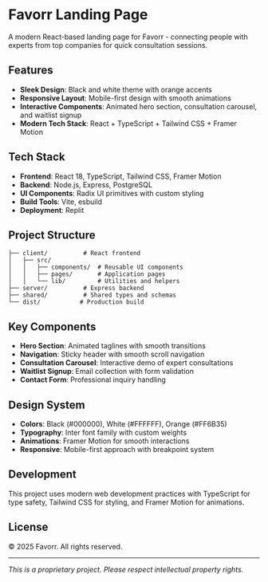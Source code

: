 # Favorr Landing Page

A modern React-based landing page for Favorr - connecting people with experts from top companies for quick consultation sessions.

## Features

- **Sleek Design**: Black and white theme with orange accents
- **Responsive Layout**: Mobile-first design with smooth animations
- **Interactive Components**: Animated hero section, consultation carousel, and waitlist signup
- **Modern Tech Stack**: React + TypeScript + Tailwind CSS + Framer Motion

## Tech Stack

- **Frontend**: React 18, TypeScript, Tailwind CSS, Framer Motion
- **Backend**: Node.js, Express, PostgreSQL
- **UI Components**: Radix UI primitives with custom styling
- **Build Tools**: Vite, esbuild
- **Deployment**: Replit

## Project Structure

```
├── client/          # React frontend
│   ├── src/
│   │   ├── components/  # Reusable UI components
│   │   ├── pages/       # Application pages
│   │   └── lib/         # Utilities and helpers
├── server/          # Express backend
├── shared/          # Shared types and schemas
└── dist/           # Production build
```

## Key Components

- **Hero Section**: Animated taglines with smooth transitions
- **Navigation**: Sticky header with smooth scroll navigation
- **Consultation Carousel**: Interactive demo of expert consultations
- **Waitlist Signup**: Email collection with form validation
- **Contact Form**: Professional inquiry handling

## Design System

- **Colors**: Black (#000000), White (#FFFFFF), Orange (#FF6B35)
- **Typography**: Inter font family with custom weights
- **Animations**: Framer Motion for smooth interactions
- **Responsive**: Mobile-first approach with breakpoint system

## Development

This project uses modern web development practices with TypeScript for type safety, Tailwind CSS for styling, and Framer Motion for animations.

## License

© 2025 Favorr. All rights reserved.

---

*This is a proprietary project. Please respect intellectual property rights.*